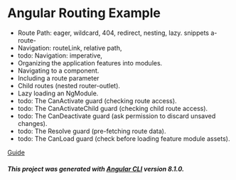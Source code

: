 # Angular Routing Example

* Route Path: eager, wildcard, 404, redirect, nesting, lazy. snippets a-route-
* Navigation: routeLink, relative path, 
* todo: Navigation: imperative, 
* Organizing the application features into modules.
* Navigating to a component.
* Including a route parameter
* Child routes (nested router-outlet).
* Lazy loading an NgModule.
* todo: The CanActivate guard (checking route access).
* todo: The CanActivateChild guard (checking child route access).
* todo: The CanDeactivate guard (ask permission to discard unsaved changes).
* todo: The Resolve guard (pre-fetching route data).
* todo: The CanLoad guard (check before loading feature module assets).

[Guide](https://angular.io/guide/router)

##### This project was generated with [Angular CLI](https://github.com/angular/angular-cli) version 8.1.0.


